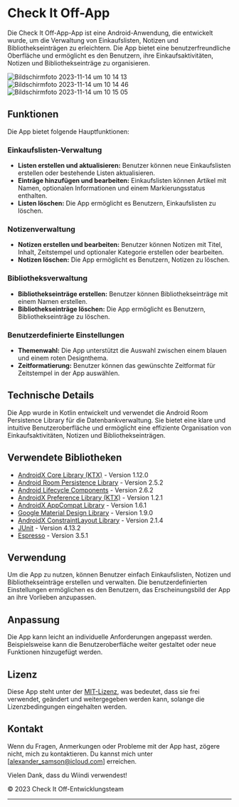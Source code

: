 # Check It Off-App

Die Check It Off-App-App ist eine Android-Anwendung, die entwickelt wurde, um die Verwaltung von Einkaufslisten, Notizen und Bibliothekseinträgen zu erleichtern. Die App bietet eine benutzerfreundliche Oberfläche und ermöglicht es den Benutzern, ihre Einkaufsaktivitäten, Notizen und Bibliothekseinträge zu organisieren.

![Bildschirmfoto 2023-11-14 um 10 14 13](https://github.com/SI-Classroom-Batch-009/Einkaufsbegleiter/assets/12011808/2a182e9c-739e-4edb-8543-09d965d7dcd8)
![Bildschirmfoto 2023-11-14 um 10 14 46](https://github.com/SI-Classroom-Batch-009/Einkaufsbegleiter/assets/12011808/f3064e90-fd6f-45bb-b1be-b5d1b57f2937)
![Bildschirmfoto 2023-11-14 um 10 15 05](https://github.com/SI-Classroom-Batch-009/Einkaufsbegleiter/assets/12011808/b1293b22-cceb-4b65-bc77-19404f40d8bb)



## Funktionen

Die App bietet folgende Hauptfunktionen:

### Einkaufslisten-Verwaltung

- **Listen erstellen und aktualisieren:** Benutzer können neue Einkaufslisten erstellen oder bestehende Listen aktualisieren.
- **Einträge hinzufügen und bearbeiten:** Einkaufslisten können Artikel mit Namen, optionalen Informationen und einem Markierungsstatus enthalten.
- **Listen löschen:** Die App ermöglicht es Benutzern, Einkaufslisten zu löschen.

### Notizenverwaltung

- **Notizen erstellen und bearbeiten:** Benutzer können Notizen mit Titel, Inhalt, Zeitstempel und optionaler Kategorie erstellen oder bearbeiten.
- **Notizen löschen:** Die App ermöglicht es Benutzern, Notizen zu löschen.

### Bibliotheksverwaltung

- **Bibliothekseinträge erstellen:** Benutzer können Bibliothekseinträge mit einem Namen erstellen.
- **Bibliothekseinträge löschen:** Die App ermöglicht es Benutzern, Bibliothekseinträge zu löschen.

### Benutzerdefinierte Einstellungen

- **Themenwahl:** Die App unterstützt die Auswahl zwischen einem blauen und einem roten Designthema.
- **Zeitformatierung:** Benutzer können das gewünschte Zeitformat für Zeitstempel in der App auswählen.

## Technische Details

Die App wurde in Kotlin entwickelt und verwendet die Android Room Persistence Library für die Datenbankverwaltung. Sie bietet eine klare und intuitive Benutzeroberfläche und ermöglicht eine effiziente Organisation von Einkaufsaktivitäten, Notizen und Bibliothekseinträgen.

## Verwendete Bibliotheken

- [AndroidX Core Library (KTX)](https://developer.android.com/jetpack/androidx/releases/core) - Version 1.12.0
- [Android Room Persistence Library](https://developer.android.com/jetpack/androidx/releases/room) - Version 2.5.2
- [Android Lifecycle Components](https://developer.android.com/jetpack/androidx/releases/lifecycle) - Version 2.6.2
- [AndroidX Preference Library (KTX)](https://developer.android.com/jetpack/androidx/releases/preference) - Version 1.2.1
- [AndroidX AppCompat Library](https://developer.android.com/jetpack/androidx/releases/appcompat) - Version 1.6.1
- [Google Material Design Library](https://material.io/develop/android/docs/getting-started) - Version 1.9.0
- [AndroidX ConstraintLayout Library](https://developer.android.com/jetpack/androidx/releases/constraintlayout) - Version 2.1.4
- [JUnit](https://junit.org/junit4/) - Version 4.13.2
- [Espresso](https://developer.android.com/training/testing/espresso) - Version 3.5.1

## Verwendung

Um die App zu nutzen, können Benutzer einfach Einkaufslisten, Notizen und Bibliothekseinträge erstellen und verwalten. Die benutzerdefinierten Einstellungen ermöglichen es den Benutzern, das Erscheinungsbild der App an ihre Vorlieben anzupassen.

## Anpassung

Die App kann leicht an individuelle Anforderungen angepasst werden. Beispielsweise kann die Benutzeroberfläche weiter gestaltet oder neue Funktionen hinzugefügt werden.

## Lizenz

Diese App steht unter der [MIT-Lizenz](https://appmaster.io/de/glossary/mit-lizenz), was bedeutet, dass sie frei verwendet, geändert und weitergegeben werden kann, solange die Lizenzbedingungen eingehalten werden.
## Kontakt
Wenn du Fragen, Anmerkungen oder Probleme mit der App hast, zögere nicht, mich zu kontaktieren. Du kannst mich unter [alexander_samson@icloud.com] erreichen.

Vielen Dank, dass du Wiindi verwendest!

© 2023 Check It Off-Entwicklungsteam

---
